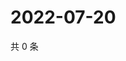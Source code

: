 # 2022-07-20

共 0 条

<!-- BEGIN WEIBO -->
<!-- 最后更新时间 Wed Jul 20 2022 02:20:24 GMT+0800 (China Standard Time) -->

<!-- END WEIBO -->
